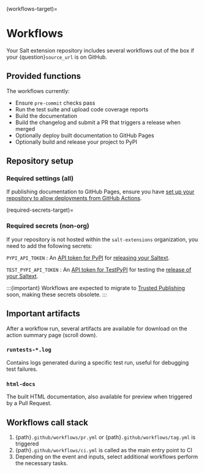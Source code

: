 (workflows-target)=
# Workflows

Your Salt extension repository includes several workflows out of the box if your {question}`source_url` is on GitHub.

## Provided functions

The workflows currently:

* Ensure `pre-commit` checks pass
* Run the test suite and upload code coverage reports
* Build the documentation
* Build the changelog and submit a PR that triggers a release when merged
* Optionally deploy built documentation to GitHub Pages
* Optionally build and release your project to PyPI

## Repository setup

### Required settings (all)
If publishing documentation to GitHub Pages, ensure you have
[set up your repository to allow deployments from GitHub Actions](docs-publish-setup-target).

(required-secrets-target)=
### Required secrets (non-org)
If your repository is not hosted within the `salt-extensions` organization, you need to add the following secrets:

`PYPI_API_TOKEN`
:   An [API token for PyPI](https://pypi.org/help/#apitoken) for [releasing your Saltext](publishing-target).

`TEST_PYPI_API_TOKEN`
:   An [API token for TestPyPI](https://test.pypi.org/help/#apitoken) for testing the [release of your Saltext](publishing-target).

:::{important}
Workflows are expected to migrate to [Trusted Publishing](https://packaging.python.org/en/latest/guides/publishing-package-distribution-releases-using-github-actions-ci-cd-workflows/) soon, making these secrets obsolete.
:::

## Important artifacts

After a workflow run, several artifacts are available for download
on the action summary page (scroll down).

### `runtests-*.log`
Contains logs generated during a specific test run, useful for debugging test failures.

### `html-docs`
The built HTML documentation, also available for preview when triggered by a Pull Request.

## Workflows call stack
1. {path}`.github/workflows/pr.yml` or {path}`.github/workflows/tag.yml` is triggered
2. {path}`.github/workflows/ci.yml` is called as the main entry point to CI
3. Depending on the event and inputs, select additional workflows perform the necessary tasks.
